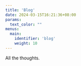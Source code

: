 ```yaml
---
title: 'Blog'
date: 2024-03-15T16:21:36+08:00
params:
  text_color: ""
menus:
  main:
    identifier: 'blog'
    weight: 10
---
```


All the thoughts.
